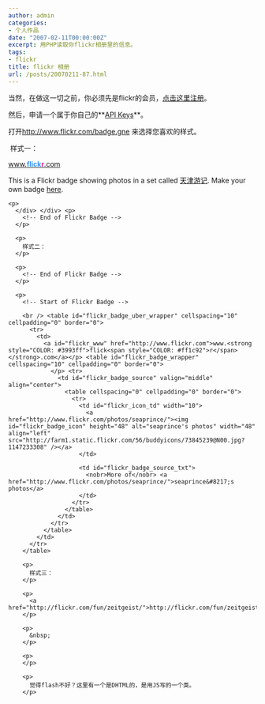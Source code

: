 ```yaml
---
author: admin
categories:
- 个人作品
date: "2007-02-11T00:00:00Z"
excerpt: 用PHP读取你flickr相册里的信息。
tags:
- flickr
title: flickr 相册
url: /posts/20070211-87.html
---
```

当然，在做这一切之前，你必须先是flickr的会员，<a target="_blank" href="http://www.flickr.com">点击这里注册</a>。

然后，申请一个属于你自己的**<a target="_blank" href="http://www.flickr.com/services/api/keys/apply/">API Keys</a>**。

打开<http://www.flickr.com/badge.gne>&nbsp;来选择您喜欢的样式。

&nbsp;样式一：

<!-- Start of Flickr Badge -->

  


<div class="zg_div">
  <div class="zg_div_inner">
    <a href="http://www.flickr.com">www.<strong style="COLOR: #3993ff">flick<span style="COLOR: #ff1c92">r</span></strong>.com</a><br /></p> <div id="zg_whatdiv">
      This is a Flickr badge showing photos in a set called <a href="http://www.flickr.com/photos/73845239@N00/sets/72157594179151021">天津游记</a>. Make your own badge <a href="http://www.flickr.com/badge.gne">here</a>.
    </div>
    
    <p>
      </div> </div> <p>
        <!-- End of Flickr Badge -->
      </p>
      
      <p>
        样式二：
      </p>
      
      <p>
        <!-- End of Flickr Badge -->
      </p>
      
      <p>
        <!-- Start of Flickr Badge -->
        
        <br /> <table id="flickr_badge_uber_wrapper" cellspacing="10" cellpadding="0" border="0">
          <tr>
            <td>
              <a id="flickr_www" href="http://www.flickr.com">www.<strong style="COLOR: #3993ff">flick<span style="COLOR: #ff1c92">r</span></strong>.com</a></p> <table id="flickr_badge_wrapper" cellspacing="10" cellpadding="0" border="0">
                </p> <tr>
                  <td id="flickr_badge_source" valign="middle" align="center">
                    <table cellspacing="0" cellpadding="0" border="0">
                      <tr>
                        <td id="flickr_icon_td" width="10">
                          <a href="http://www.flickr.com/photos/seaprince/"><img id="flickr_badge_icon" height="48" alt="seaprince's photos" width="48" align="left" src="http://farm1.static.flickr.com/56/buddyicons/73845239@N00.jpg?1147233308" /></a>
                        </td>
                        
                        <td id="flickr_badge_source_txt">
                          <nobr>More of</nobr> <a href="http://www.flickr.com/photos/seaprince/">seaprince&#8217;s photos</a>
                        </td>
                      </tr>
                    </table>
                  </td>
                </tr>
              </table>
            </td>
          </tr>
        </table>
        
        <p>
          样式三：
        </p>
        
        <p>
          <a href="http://flickr.com/fun/zeitgeist/">http://flickr.com/fun/zeitgeist/</a>
        </p>
        
        <p>
          &nbsp;
        </p>
        
        <p>
        </p>
        
        <p>
          觉得flash不好？这里有一个是DHTML的，是用JS写的一个类。
        </p>